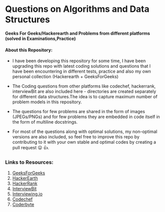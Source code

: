 Questions on Algorithms and Data Structures  
===========================================  
  
**Geeks For Geeks/Hackerearth and Problems from different platforms (solved in Examinations,Practice)**
  
#### About this Repository:
+ I have been developing this repository for some time, I have been upgrading this repo with latest coding solutions and questions that I have been encountering in different tests, practice and also my own personal collection (Hackerearth + GeeksForGeeks)  
  
+ The Coding questions from other platforms like codechef, hackerrank, interviewBit are also included here - directories are created separately for different data structures.The idea is to capture maximum number of problem models in this repository.
  
+ The questions for few problems are shared in the form of images (JPEGs/PNGs) and for few problems they are embedded in code itself in the form of multiline docstrings.

+ For most of the questions along with optimal solutions, my non-optimal versions are also included, so feel free to improve this repo by contributing to it with your own stable and optimal codes by creating a pull request 😛 👍.



### Links to Resources:
1. [GeeksForGeeks](https://practice.geeksforgeeks.org/)
2. [HackerEarth](https://www.hackerearth.com/challenges/)
3. [HackerRank](https://www.hackerrank.com/interview/interview-preparation-kit)
4. [InterviewBit](https://www.interviewbit.com/practice/)
5. [Interviewing.io](https://interviewing.io/)
6. [Codechef](https://www.codechef.com/problems/school)
7. [Coderbyte](https://coderbyte.com/challenges)
